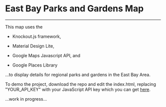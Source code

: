 # East Bay Parks and Gardens Map

***

This map uses the 

- Knockout.js framework,

- Material Design Lite,

- Google Maps Javascript API, and 

- Google Places Library 

...to display details for regional parks and gardens in the East Bay Area. 

To demo the project, download the repo and edit the index.html, replacing "YOUR_API_KEY" with your JavaScript API key which you can get [here](https://developers.google.com/maps/documentation/javascript/get-api-key).

...work in progress...

